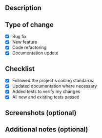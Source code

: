 ## Description

## Type of change

- [x] Bug fix
- [x] New feature
- [x] Code refactoring
- [x] Documentation update

## Checklist

- [x] Followed the project's coding standards
- [x] Updated documentation where necessary
- [x] Added tests to verify my changes
- [x] All new and existing tests passed

## Screenshots (optional)

## Additional notes (optional)
